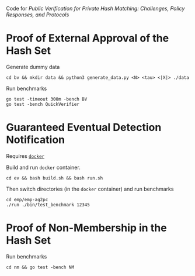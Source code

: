 Code for _Public Verification for Private Hash Matching: Challenges, Policy Responses, and Protocols_

# Proof of External Approval of the Hash Set

Generate dummy data
```
cd bv && mkdir data && python3 generate_data.py <N> <tau> <|X|> ./data
```

Run benchmarks
```
go test -timeout 300m -bench BV
go test -bench QuickVerifier
```

# Guaranteed Eventual Detection Notification

Requires [`docker`](https://www.docker.com)

Build and run `docker` container. 
```
cd ev && bash build.sh && bash run.sh
```

Then switch directories (in the `docker` container) and run benchmarks
```
cd emp/emp-ag2pc
./run ./bin/test_benchmark 12345
```

# Proof of Non-Membership in the Hash Set

Run benchmarks
```
cd nm && go test -bench NM
```


